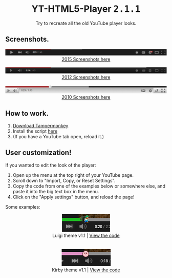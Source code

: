 <h1 align="center">YT-HTML5-Player <kbd>2.1.1</kbd></h1>
<div font-size="24px" align="center">Try to recreate all the old YouTube player looks.</div>

## Screenshots.
<div align="center">
  <img src="docs/2015/screenshot1.png">
  <br>
  <a href="docs/2015/photos.md">2015 Screenshots here</a>

  <br>
  <br>

  <img src="docs/2012/screenshot1.png">
  <br>
  <a href="docs/2012/photos.md">2012 Screenshots here</a>

  <br>
  <br>

  <img src="docs/2010/screenshot1.png">
  <br>
  <a href="docs/2010/photos.md">2010 Screenshots here</a>
</div>

## How to work.
1. [Download Tampermonkey](https://www.tampermonkey.net/)
2. Install the script [here](https://github.com/ktg5/YT-HTML5-Player/raw/main/YT-HTML5-Player.user.js)
3. (If you have a YouTube tab open, reload it.)

## User customization!
If you wanted to edit the look of the player:
1. Open up the menu at the top right of your YouTube page.
2. Scroll down to "Import, Copy, or Reset Settings".
3. Copy the code from one of the examples below or somewhere else, and paste it into the big text box in the menu.
4. Click on the "Apply settings" button, and reload the page!

Some examples:

<div align="center">
  <img src="docs/custom-scripts/screenshot3.png">
  <div font-size="8px">Luigi theme v1.1 | <a href="https://github.com/ktg5/YT-HTML5-Player/blob/main/docs/custom-scripts/luigi-player.json">View the code</a></div>

  <br>
  <br>
  
  <img src="docs/custom-scripts/screenshot4.png">
  <div font-size="8px">Kirby theme v1.1 | <a href="https://github.com/ktg5/YT-HTML5-Player/blob/main/docs/custom-scripts/kirby-player.json">View the code</a></div>
</div>